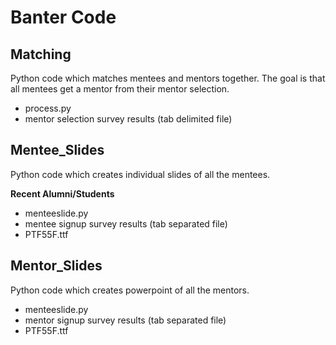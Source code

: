# Banter Code

## Matching 
Python code which matches mentees and mentors together. The goal is that all mentees get a mentor from their mentor selection. 
  - process.py
  - mentor selection survey results (tab delimited file)

## Mentee_Slides
Python code which creates individual slides of all the mentees.

**Recent Alumni/Students**
  - menteeslide.py
  - mentee signup survey results (tab separated file)
  - PTF55F.ttf

## Mentor_Slides
Python code which creates powerpoint of all the mentors.
  - menteeslide.py
  - mentor signup survey results (tab separated file)
  - PTF55F.ttf
